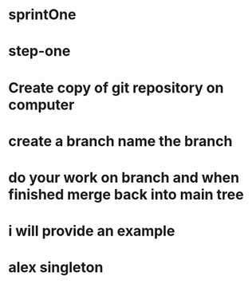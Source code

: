 # sprintOne

# step-one

# Create copy of git repository on computer

# create a branch name the branch

# do your work on branch and when finished merge back into main tree

# i will provide an example

# alex singleton
